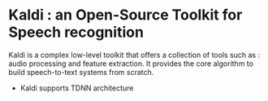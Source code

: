 # Kaldi : an Open-Source Toolkit for Speech recognition
Kaldi is a complex low-level toolkit that offers a collection of tools such as : audio processing and feature extraction. It provides the core algorithm to build speech-to-text systems from scratch.
* Kaldi supports TDNN architecture
